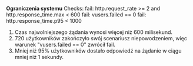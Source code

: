 **Ograniczenia systemu**
Checks:
fail: http.request_rate >= 2 and http.response_time.max < 600
fail: vusers.failed == 0
fail: http.response_time.p95 < 1000

1. Czas najwolniejszego żądania wynosi więcej niż 600 milisekund.
2. 720 użytkowników zakończyło swój scenariusz niepowodzeniem, więc warunek "vusers.failed == 0" zwrócił fail.
3. Mniej niż 95% użytkowników dostało odpowiedź na żądanie w ciągu mniej niż 1 sekundy.
